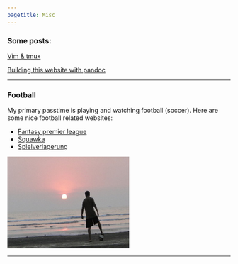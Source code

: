 ```yaml
---
pagetitle: Misc
---
```


### Some posts:

[Vim & tmux](vimtmux.html)

[Building this website with pandoc](making_website.html)


---

### Football

My primary passtime is playing and watching football (soccer). Here are
some nice football related websites:

 * [Fantasy premier league](http://fantasy.premierleague.com/)
 * [Squawka](http://www.squawka.com/home/)
 * [Spielverlagerung](http://spielverlagerung.com/)

![](./images/ninad_footy.jpg)


---
